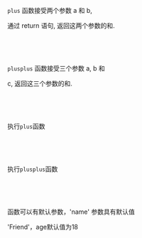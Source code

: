 `plus` 函数接受两个参数 a 和 b,

通过 return 语句, 返回这两个参数的和.

<div style="min-height: 24px;"></div>

<div style="min-height: 24px;"></div>

`plusplus` 函数接受三个参数 a, b 和

c, 返回这三个参数的和.

<div style="min-height: 24px;"></div>

<div style="min-height: 24px;"></div>

执行`plus`函数

<div style="min-height: 24px;"></div>

<div style="min-height: 24px;"></div>

执行`plusplus`函数

<div style="min-height: 24px;"></div>

<div style="min-height: 24px;"></div>

函数可以有默认参数，'name' 参数具有默认值

'Friend'，age默认值为18

<div style="min-height: 24px;"></div>

<div style="min-height: 24px;"></div>

<div style="min-height: 24px;"></div>

<div style="min-height: 24px;"></div>

<div style="min-height: 24px;"></div>

